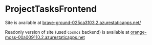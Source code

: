 # ProjectTasksFrontend

Site is available at [brave-ground-025ca3103.2.azurestaticapps.net/](https://brave-ground-025ca3103.2.azurestaticapps.net/)

Readonly version of site (used `Cosmos` backend) is available at [orange-moss-00a009110.2.azurestaticapps.net](https://orange-moss-00a009110.2.azurestaticapps.net/)
